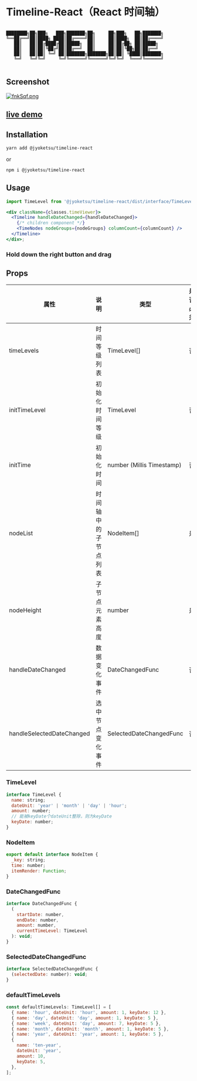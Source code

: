 # Timeline-React（React 时间轴）

```

████████╗██╗███╗   ███╗███████╗██╗     ██╗███╗   ██╗███████╗
╚══██╔══╝██║████╗ ████║██╔════╝██║     ██║████╗  ██║██╔════╝
   ██║   ██║██╔████╔██║█████╗  ██║     ██║██╔██╗ ██║█████╗
   ██║   ██║██║╚██╔╝██║██╔══╝  ██║     ██║██║╚██╗██║██╔══╝
   ██║   ██║██║ ╚═╝ ██║███████╗███████╗██║██║ ╚████║███████╗
   ╚═╝   ╚═╝╚═╝     ╚═╝╚══════╝╚══════╝╚═╝╚═╝  ╚═══╝╚══════╝


```

## Screenshot

[![fnkSqf.png](https://z3.ax1x.com/2021/08/06/fnkSqf.png)](https://imgtu.com/i/fnkSqf)

## [live demo](https://jyoketsu.github.io/timeline/)

## Installation

```bash
yarn add @jyoketsu/timeline-react
```

or

```
npm i @jyoketsu/timeline-react
```

## Usage

```jsx
import TimeLevel from '@jyoketsu/timeline-react/dist/interface/TimeLevel';

<div className={classes.timeViewer}>
  <Timeline handleDateChanged={handleDateChanged}>
    {/* children component */}
    <TimeNodes nodeGroups={nodeGroups} columnCount={columnCount} />
  </Timeline>
</div>;
```
### Hold down the right button and drag
## Props

| 属性                      | 说明                 | 类型                      | 是否必须 | 默认值                 |
| ------------------------- | -------------------- | ------------------------- | -------- | ---------------------- |
| timeLevels                | 时间等级列表         | TimeLevel[]               | 否       | 见下                   |
| initTimeLevel             | 初始化时间等级       | TimeLevel                 | 否       | `timeLevels[0]`        |
| initTime                  | 初始化时间           | number (Millis Timestamp) | 否       | `new Date().getTime()` |
| nodeList                  | 时间轴中的子节点列表 | NodeItem[]                | 是       | -                      |
| nodeHeight                | 子节点元素高度       | number                    | 是       | -                      |
| handleDateChanged         | 数据变化事件         | DateChangedFunc           | 否       | -                      |
| handleSelectedDateChanged | 选中节点变化事件     | SelectedDateChangedFunc   | 否       | -                      |

### TimeLevel

```js
interface TimeLevel {
  name: string;
  dateUnit: 'year' | 'month' | 'day' | 'hour';
  amount: number;
  // 能被keyDate个dateUnit整除，则为keyDate
  keyDate: number;
}
```

### NodeItem

```js
export default interface NodeItem {
  _key: string;
  time: number;
  itemRender: Function;
}

```

### DateChangedFunc

```js
interface DateChangedFunc {
  (
    startDate: number,
    endDate: number,
    amount: number,
    currentTimeLevel: TimeLevel
  ): void;
}
```

### SelectedDateChangedFunc

```js
interface SelectedDateChangedFunc {
  (selectedDate: number): void;
}
```

### defaultTimeLevels

```js
const defaultTimeLevels: TimeLevel[] = [
  { name: 'hour', dateUnit: 'hour', amount: 1, keyDate: 12 },
  { name: 'day', dateUnit: 'day', amount: 1, keyDate: 5 },
  { name: 'week', dateUnit: 'day', amount: 7, keyDate: 5 },
  { name: 'month', dateUnit: 'month', amount: 1, keyDate: 5 },
  { name: 'year', dateUnit: 'year', amount: 1, keyDate: 5 },
  {
    name: 'ten-year',
    dateUnit: 'year',
    amount: 10,
    keyDate: 5,
  },
];
```
